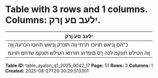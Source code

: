 # Table with 3 rows and 1 columns. Columns: ילעב םע ןרק.

| ילעב םע ןרק |
|---|
| כ"הס ןניאש תויוכז תרתי ןוה תונרק ןניאש תויוכז הכרעה ןוה |
| ןוה הטילש תונקמ לכה ךס םיפדוע תורחא הטילש תונקמ שדחמ תוינמ |

**Table ID:** table_ayalon_q1_2025_0042_17
**Page:** 51
**Rows:** 3
**Columns:** 1
**Created:** 2025-08-27T20:30:29.513301
